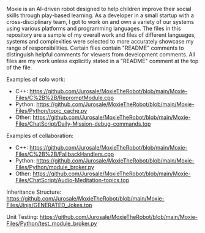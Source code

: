 Moxie is an AI-driven robot designed to help children improve their social skills through play-based learning. As a developer in a small startup with a cross-disciplinary team, I got to work on and own a variety of our systems using various platforms and programming languages. The files in this repository are a sample of my overall work and files of different languages, systems and complexities were selected to more accurately showcase my range of responsibilities. Certain files contain "README" comments to distinguish helpful comments for viewers from development comments. All files are my work unless explicitly stated in a "README" comment at the top of the file.

Examples of solo work:
  - C++: https://github.com/Jurosale/MoxieTheRobot/blob/main/Moxie-Files/C%2B%2B/RepromptModule.cpp
  - Python: https://github.com/Jurosale/MoxieTheRobot/blob/main/Moxie-Files/Python/topic_cache.py
  - Other: https://github.com/Jurosale/MoxieTheRobot/blob/main/Moxie-Files/ChatScript/Daily-Mission-debug-commands.top

Examples of collaboration:
  - C++: https://github.com/Jurosale/MoxieTheRobot/blob/main/Moxie-Files/C%2B%2B/FallbackHandlers.cpp
  - Python: https://github.com/Jurosale/MoxieTheRobot/blob/main/Moxie-Files/Python/module_broker.py
  - Other: https://github.com/Jurosale/MoxieTheRobot/blob/main/Moxie-Files/ChatScript/Audio-Meditation-topics.top

Inheritance Structure:
https://github.com/Jurosale/MoxieTheRobot/blob/main/Moxie-Files/Jinja/GENERATED_Jokes.top

Unit Testing:
https://github.com/Jurosale/MoxieTheRobot/blob/main/Moxie-Files/Python/test_module_broker.py
